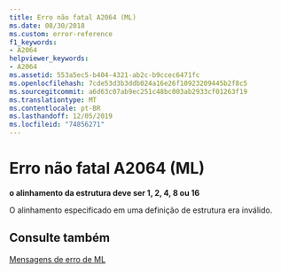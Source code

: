 ```yaml
---
title: Erro não fatal A2064 (ML)
ms.date: 08/30/2018
ms.custom: error-reference
f1_keywords:
- A2064
helpviewer_keywords:
- A2064
ms.assetid: 553a5ec5-b404-4321-ab2c-b9ccec6471fc
ms.openlocfilehash: 7cde53d3b3ddb024a16e26f10923209445b2f8c5
ms.sourcegitcommit: a6d63c07ab9ec251c48bc003ab2933cf01263f19
ms.translationtype: MT
ms.contentlocale: pt-BR
ms.lasthandoff: 12/05/2019
ms.locfileid: "74856271"
---
```

# <a name="ml-nonfatal-error-a2064"></a>Erro não fatal A2064 (ML)

**o alinhamento da estrutura deve ser 1, 2, 4, 8 ou 16**

O alinhamento especificado em uma definição de estrutura era inválido.

## <a name="see-also"></a>Consulte também

[Mensagens de erro de ML](../../assembler/masm/ml-error-messages.md)<br/>